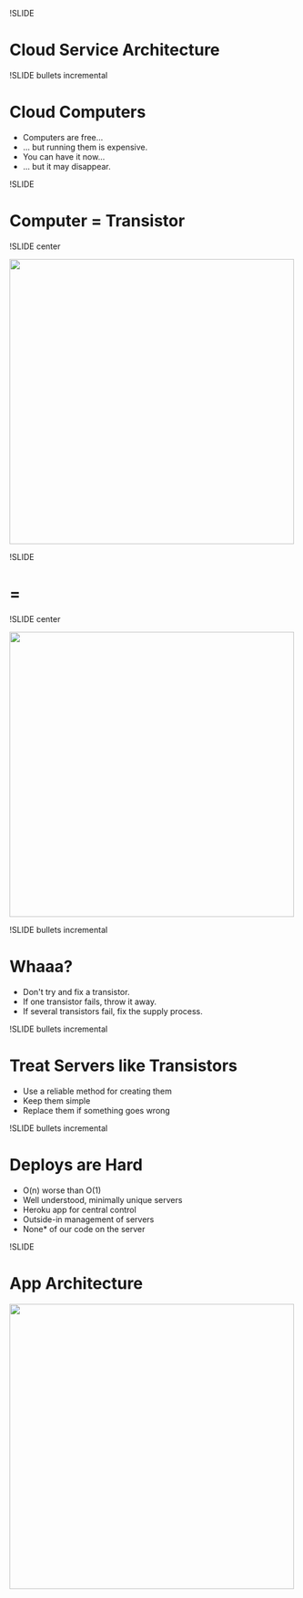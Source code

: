 !SLIDE
# Cloud Service Architecture

!SLIDE bullets incremental

# Cloud Computers

* Computers are free...
*  ... but running them is expensive.
* You can have it now...
*  ... but it may disappear.

!SLIDE

# Computer = Transistor

!SLIDE center

<img height="500" src="/image/platform/computer.jpg"/>

!SLIDE

# =

!SLIDE center

<img height="500" src="/image/platform/transistor.jpg"/>

!SLIDE bullets incremental

# Whaaa?

* Don't try and fix a transistor.
* If one transistor fails, throw it away.
* If several transistors fail, fix the supply process.

!SLIDE bullets incremental

# Treat Servers like Transistors

* Use a reliable method for creating them
* Keep them simple
* Replace them if something goes wrong

!SLIDE bullets incremental

# Deploys are Hard

* O(n) worse than O(1)
* Well understood, minimally unique servers
* Heroku app for central control
* Outside-in management of servers
* None* of our code on the server

!SLIDE

# App Architecture

<img height="500" src="/image/platform/architecture.png"/>


